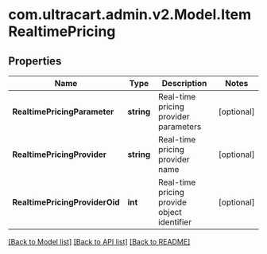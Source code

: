
# com.ultracart.admin.v2.Model.ItemRealtimePricing

## Properties

Name | Type | Description | Notes
------------ | ------------- | ------------- | -------------
**RealtimePricingParameter** | **string** | Real-time pricing provider parameters | [optional] 
**RealtimePricingProvider** | **string** | Real-time pricing provider name | [optional] 
**RealtimePricingProviderOid** | **int** | Real-time pricing provide object identifier | [optional] 

[[Back to Model list]](../README.md#documentation-for-models)
[[Back to API list]](../README.md#documentation-for-api-endpoints)
[[Back to README]](../README.md)

